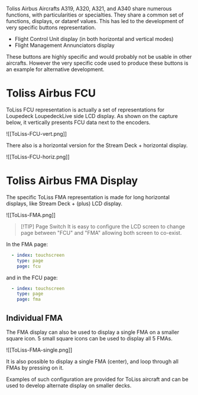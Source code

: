 Toliss Airbus Aircrafts A319, A320, A321, and A340 share numerous functions, with particularities or specialties. They share a common set of functions, displays, or dataref values. This has led to the development of very specific buttons representation.

- Flight Control Unit display (in both horizontal and vertical modes)
- Flight Management Annunciators display

These buttons are highly specific and would probably not be usable in other aircrafts. However the very specific code used to produce these buttons is an example for alternative development.

# Toliss Airbus FCU

ToLiss FCU representation is actually a set of representations for Loupedeck LoupedeckLive side LCD display. As shown on the capture below, it vertically presents FCU data next to the encoders.

![[ToLiss-FCU-vert.png]]

There also is a horizontal version for the Stream Deck + horizontal display.

![[ToLiss-FCU-horiz.png]]

# Toliss Airbus FMA Display

The specific ToLiss FMA representation is made for long horizontal displays, like Stream Deck + (plus) LCD display.

![[ToLiss-FMA.png]]

> [!TIP] Page Switch
> It is easy to configure the LCD screen to change page between "FCU" and "FMA" allowing both screen to co-exist.

In the FMA page:

```yaml
  - index: touchscreen
    type: page
    page: fcu
```

and in the FCU page:

```yaml
  - index: touchscreen
    type: page
    page: fma
```

## Individual FMA

The FMA display can also be used to display a single FMA on a smaller square icon. 5 small square icons can be used to display all 5 FMAs.

![[ToLiss-FMA-single.png]]

It is also possible to display a single FMA (center), and loop through all FMAs by pressing on it.

Examples of such configuration are provided for ToLiss aircraft and can be used to develop alternate display on smaller decks.
